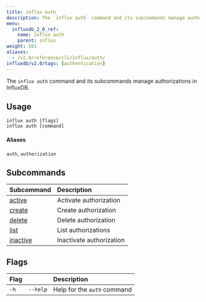 ```yaml
---
title: influx auth
description: The `influx auth` command and its subcommands manage authorizations in InfluxDB.
menu:
  influxdb_2_0_ref:
    name: influx auth
    parent: influx
weight: 101
aliases:
  - /v2.0/reference/cli/influx/auth/
influxdb/v2.0/tags: [authentication]
---
```


The `influx auth` command and its subcommands manage authorizations in InfluxDB.

## Usage
```
influx auth [flags]
influx auth [command]
```

#### Aliases
`auth`, `authorization`

## Subcommands
| Subcommand                                           | Description              |
|:----------                                           |:-----------              |
| [active](/influxdb/v2.0/reference/cli/influx/auth/active)     | Activate authorization   |
| [create](/influxdb/v2.0/reference/cli/influx/auth/create)     | Create authorization     |
| [delete](/influxdb/v2.0/reference/cli/influx/auth/delete)     | Delete authorization     |
| [list](/influxdb/v2.0/reference/cli/influx/auth/list)         | List authorizations      |
| [inactive](/influxdb/v2.0/reference/cli/influx/auth/inactive) | Inactivate authorization |

## Flags
| Flag |          | Description                 |
|:---- |:---      |:-----------                 |
| `-h` | `--help` | Help for the `auth` command |
